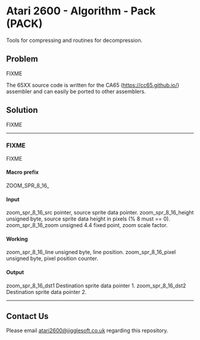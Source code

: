 # Atari 2600 - Algorithm - Pack (PACK)

Tools for compressing and routines for decompression.


## Problem

FIXME

The 65XX source code is written for the CA65 (https://cc65.github.io/) assembler and can easily be ported to other assemblers.


## Solution

FIXME


---

### FIXME

FIXME

#### Macro prefix

ZOOM_SPR_8_16_

#### Input

zoom_spr_8_16_src       pointer, source sprite data pointer.
zoom_spr_8_16_height    unsigned byte, source sprite data height in pixels (% 8 must == 0).
zoom_spr_8_16_zoom      unsigned 4.4 fixed point, zoom scale factor.

#### Working

zoom_spr_8_16_line      unsigned byte, line position.
zoom_spr_8_16_pixel     unsigned byte, pixel position counter.

#### Output
zoom_spr_8_16_dst1       Destination sprite data pointer 1.
zoom_spr_8_16_dst2       Destination sprite data pointer 2.


---

## Contact Us

Please email atari2600@jigglesoft.co.uk regarding this repository.
